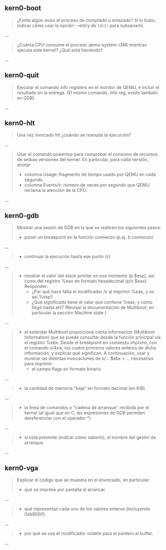 kern0-boot
----------

> ¿Emite algún aviso el proceso de compilado o enlazado? Si lo hubo, indicar cómo usar la opción --entry de `ld(1)` para subsanarlo.

...

> ¿Cuánta CPU consume el proceso qemu-system-i386 mientras ejecuta este kernel? ¿Qué está haciendo?

...


kern0-quit
----------

> Ejecutar el comando info registers en el monitor de QEMU, e incluir el resultado en la entrega. (El mismo comando, info reg, existe también en GDB).

...

kern0-hlt
---------

> Una vez invocado hlt ¿cuándo se reanuda la ejecución?

...

> Usar el comando powertop para comprobar el consumo de recursos de ambas versiones del kernel. En particular, para cada versión, anotar:
> * columna Usage: fragmento de tiempo usado por QEMU en cada segundo.
> * columna Events/s: número de veces por segundo que QEMU reclama la atención de la CPU.

...

kern0-gdb
---------

> Mostrar una sesión de GDB en la que se realicen los siguientes pasos:
> * poner un breakpoint en la función comienzo (p.ej. b comienzo)

...

> * continuar la ejecución hasta ese punto (c)

...

> * mostrar el valor del stack pointer en ese momento (p $esp), así como del registro %eax en formato hexadecimal (p/x $eax). Responder:
> 	* ¿Por qué hace falta el modificador /x al imprimir %eax, y no así %esp?
> 	* ¿Qué significado tiene el valor que contiene %eax, y cómo llegó hasta ahí? (Revisar la documentación de Multiboot, en particular la sección Machine state.)

...

> * el estándar Multiboot proporciona cierta informacion (Multiboot Information) que se puede consultar desde la función principal vía el registro %ebx. Desde el breakpoint en comienzo imprimir, con el comando x/4xw, los cuatro primeros valores enteros de dicha información, y explicar qué significan. A continuación, usar y mostrar las distintas invocaciones de x/... $ebx + ... necesarias para imprimir:
> 	* el campo flags en formato binario

...

> 	* la cantidad de memoria "baja" en formato decimal (en KiB)

...

> 	* la línea de comandos o "cadena de arranque" recibida por el kernel (al igual que en C, las expresiones de GDB permiten dereferenciar con el operador *)

...

> 	* si está presente (indicar cómo saberlo), el nombre del gestor de arranque.

...

kern0-vga
---------

> Explicar el código que se muestra en el enunciado, en particular:
> * qué se imprime por pantalla al arrancar.

...

> * qué representan cada uno de los valores enteros (incluyendo 0xb8000).

...

> * por qué se usa el modificador volatile para el puntero al buffer.

...
